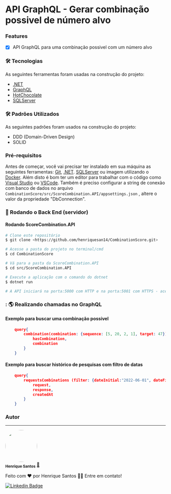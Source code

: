 # API GraphQL - Gerar combinação possivel de número alvo

### Features

- [x] API GraphQL para uma combinação possivel com um número alvo


### 🛠 Tecnologias

As seguintes ferramentas foram usadas na construção do projeto:
- [.NET](https://dotnet.microsoft.com/en-us/) 
- [GraphQL](https://graphql.org/)
- [HotChocolate](https://chillicream.com/docs/hotchocolate)
- [SQLServer](https://www.microsoft.com/pt-br/sql-server/sql-server-2019)

### 🛠 Padrões Utilizados

As seguintes padrões foram usados na construção do projeto:
- DDD (Domain-Driven Design)
- SOLID

### Pré-requisitos

Antes de começar, você vai precisar ter instalado em sua máquina as seguintes ferramentas:
[Git](https://git-scm.com), [.NET](https://dotnet.microsoft.com/en-us/).
[SQLServer](https://www.microsoft.com/pt-br/sql-server/sql-server-2019) ou imagem utilizando o [Docker](https://www.docker.com/).
Além disto é bom ter um editor para trabalhar com o código como [Visual Studio](https://visualstudio.microsoft.com/pt-br/downloads/) ou [VSCode](https://code.visualstudio.com/).
Também é preciso configurar a string de conexão com banco de dados no arquivo `CombinationScore/src/ScoreCombination.API/appsettings.json` , altere o valor da propriedade "DbConnection".

### 🎲 Rodando o Back End (servidor)

#### Rodando ScoreCombination.API

```bash
# Clone este repositório
$ git clone <https://github.com/henriquesan14/CombinationScore.git>

# Acesse a pasta do projeto no terminal/cmd
$ cd CombinationScore

# Vá para a pasta da ScoreCombination.API
$ cd src/ScoreCombination.API

# Execute a aplicação com o comando do dotnet
$ dotnet run

# A API iniciará na porta:5000 com HTTP e na porta:5001 com HTTPS - acesse <http://localhost:5001>
```

### : 🌎 Realizando chamadas no GraphQL

#### Exemplo para buscar uma combinação possivel

```json
    query{
        combination(combination: {sequence: [5, 20, 2, 1], target: 47}) {
            hasCombination,
            combination
        }
    }
```

#### Exemplo para buscar histórico de pesquisas com filtro de datas

```json
    query{
        requestsCombinations (filter: {dateInitial:"2022-06-01", dateFinal: "2022-06-25"}) {
            request,
            response,
            createdAt
        }
    }
```



### Autor
---

<a href="https://www.linkedin.com/in/henrique-san/">
 <img style="border-radius: 50%;" src="https://avatars.githubusercontent.com/u/33522361?v=4" width="100px;" alt=""/>
 <br />
 <sub><b>Henrique Santos</b></sub></a> <a href="https://www.linkedin.com/in/henrique-san/">🚀</a>


Feito com ❤️ por Henrique Santos 👋🏽 Entre em contato!

[![Linkedin Badge](https://img.shields.io/badge/-Henrique-blue?style=flat-square&logo=Linkedin&logoColor=white&link=https://www.linkedin.com/in/henrique-san/)](https://www.linkedin.com/in/henrique-san/) 
